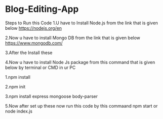 # Blog-Editing-App

Steps to Run this Code
1.U have to Install Node.js from the link that is given below https://nodejs.org/en 

2.Now u have to install Mongo DB from the link that is given below https://www.mongodb.com/

3.After the Install these 

4.Now u have to install Node Js package from this command that is given below by terminal or CMD in ur PC

 1.npm install 

 2.npm init 

 3.npm install express mongoose body-parser 
 
5.Now after set up these now run this code by this commaand npm start or node index.js